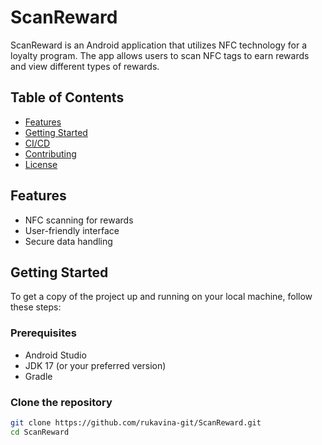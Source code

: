 # ScanReward

ScanReward is an Android application that utilizes NFC technology for a loyalty program. The app allows users to scan NFC tags to earn rewards and view different types of rewards.

## Table of Contents

- [Features](#features)
- [Getting Started](#getting-started)
- [CI/CD](#cicd)
- [Contributing](#contributing)
- [License](#license)

## Features

- NFC scanning for rewards
- User-friendly interface
- Secure data handling

## Getting Started

To get a copy of the project up and running on your local machine, follow these steps:

### Prerequisites

- Android Studio
- JDK 17 (or your preferred version)
- Gradle

### Clone the repository

```bash
git clone https://github.com/rukavina-git/ScanReward.git
cd ScanReward
